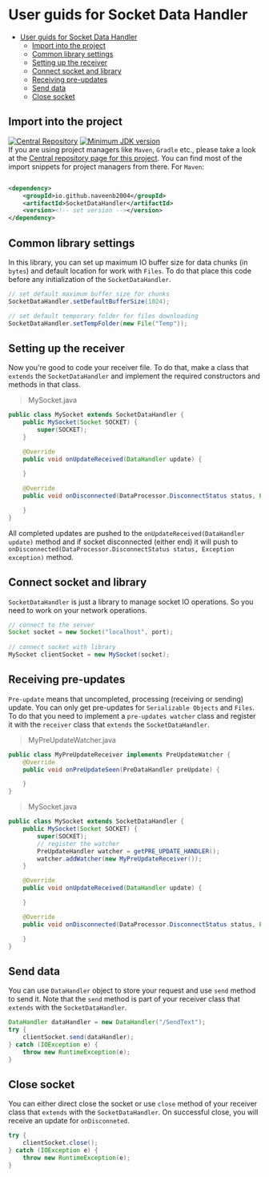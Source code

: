 # User guids for Socket Data Handler

- [User guids for Socket Data Handler](#user-guids-for-socket-data-handler)
    - [Import into the project](#import-into-the-project)
    - [Common library settings](#common-library-settings)
    - [Setting up the receiver](#setting-up-the-receiver)
    - [Connect socket and library](#connect-socket-and-library)
    - [Receiving pre-updates](#receiving-pre-updates)
    - [Send data](#send-data)
    - [Close socket](#close-socket)

## Import into the project

[![Central Repository](https://img.shields.io/maven-central/v/io.github.naveenb2004/SocketDataHandler
)](https://central.sonatype.com/artifact/io.github.naveenb2004/SocketDataHandler)
[![Minimum JDK version](https://img.shields.io/badge/Minumum_JDK-v11-green)](#)\
If you are using project managers like `Maven`, `Gradle` etc., please take a look at
the [Central repository page for this project](https://central.sonatype.com/artifact/io.github.naveenb2004/SocketDataHandler).
You can find most of the import snippets for project managers from there. For `Maven`:

```xml

<dependency>
    <groupId>io.github.naveenb2004</groupId>
    <artifactId>SocketDataHandler</artifactId>
    <version><!-- set version --></version>
</dependency>
```

## Common library settings

In this library, you can set up maximum IO buffer size for data chunks (in `bytes`) and default location for work
with `Files`. To do that place this code before any initialization of the `SocketDataHandler`.

```java
// set default maximum buffer size for chunks
SocketDataHandler.setDefaultBufferSize(1024);

// set default temporary folder for files downloading
SocketDataHandler.setTempFolder(new File("Temp"));
```

## Setting up the receiver

Now you're good to code your receiver file. To do that, make a class that `extends` the `SocketDataHandler` and
implement the required constructors and methods in that class.

> MySocket.java

```java
public class MySocket extends SocketDataHandler {
    public MySocket(Socket SOCKET) {
        super(SOCKET);
    }

    @Override
    public void onUpdateReceived(DataHandler update) {
        
    }

    @Override
    public void onDisconnected(DataProcessor.DisconnectStatus status, Exception exception) {

    }
}
```

All completed updates are pushed to the `onUpdateReceived(DataHandler update)` method and if socket disconnected (either
end) it will push to `onDisconnected(DataProcessor.DisconnectStatus status, Exception exception)` method.

## Connect socket and library

`SocketDataHandler` is just a library to manage socket IO operations. So you need to work on your network operations.

```java
// connect to the server
Socket socket = new Socket("localhost", port);
            
// connect socket with library
MySocket clientSocket = new MySocket(socket);
```

## Receiving pre-updates

`Pre-update` means that uncompleted, processing (receiving or sending) update. You can only get pre-updates
for `Serializable Objects` and `Files`. To do that you need to implement a `pre-updates watcher` class and register it
with the `receiver` class that `extends` the `SocketDataHandler`.

> MyPreUpdateWatcher.java

```java
public class MyPreUpdateReceiver implements PreUpdateWatcher {
    @Override
    public void onPreUpdateSeen(PreDataHandler preUpdate) {

    }
}
```

> MySocket.java

```java
public class MySocket extends SocketDataHandler {
    public MySocket(Socket SOCKET) {
        super(SOCKET);
        // register the watcher
        PreUpdateHandler watcher = getPRE_UPDATE_HANDLER();
        watcher.addWatcher(new MyPreUpdateReceiver());
    }

    @Override
    public void onUpdateReceived(DataHandler update) {

    }

    @Override
    public void onDisconnected(DataProcessor.DisconnectStatus status, Exception exception) {

    }
}
```

## Send data

You can use `DataHandler` object to store your request and use `send` method to send it. Note that the `send` method is
part of your receiver class that `extends` with the `SocketDataHandler`.

```java
DataHandler dataHandler = new DataHandler("/SendText");
try {
    clientSocket.send(dataHandler);
} catch (IOException e) {
    throw new RuntimeException(e);
}
```

## Close socket

You can either direct close the socket or use `close` method of your receiver class that `extends` with
the `SocketDataHandler`. On successful close, you will receive an update for `onDisconneted`.

```java
try {
    clientSocket.close();
} catch (IOException e) {
    throw new RuntimeException(e);
}
```